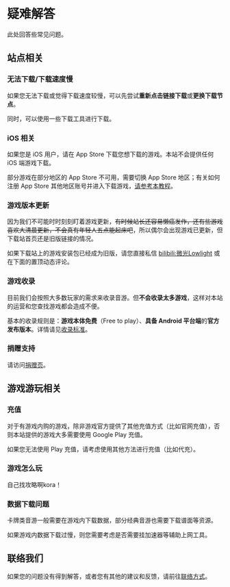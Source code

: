 # 疑难解答

此处回答些常见问题。

## 站点相关

### 无法下载/下载速度慢

如果您无法下载或觉得下载速度较慢，可以先尝试**重新点击链接下载**或**更换下载节点**。

同时，可以使用一些下载工具进行下载。

### iOS 相关

如果您是 iOS 用户，请在 App Store 下载您想下载的游戏。本站不会提供任何 iOS 端游戏下载。

部分游戏在部分地区的 App Store 不可用，需要切换 App Store 地区；有关如何注册 App Store 其他地区账号并进入下载游戏，[请参考本教程](blog/2021/09/30/appleid)。

### 游戏版本更新

因为我们不可能时时刻刻盯着游戏更新，~~有时候站长还容易懒癌发作，还有些游戏喜欢大清晨更新，不会真有年轻人五点能起床吧~~，所以偶尔会出现游戏已更新，但下载站首页还是旧版链接的情况。

如果下载站上的游戏安装包已经成为旧版，请您直接私信 [bilibili:微光Lowlight](https://space.bilibili.com/319171871) 或在下面的置顶动态评论。

### 游戏收录

目前我们会按照大多数玩家的需求来收录音游。但**不会收录太多游戏**，这样对本站的运营和您查找游戏都会造成不便。

基本的收录规则是：**游戏本体免费**（Free to play）、**具备 Android 平台端**的**官方发布版本**。详情请见[收录标准](policies/inclusion)。

### 捐赠支持

请访问[捐赠页](info/donate)。

## 游戏游玩相关

### 充值

对于有游戏内购的游戏，除非游戏官方提供了其他充值方式（比如官网充值），否则本站提供的游戏大多需要使用 Google Play 充值。

如果您无法使用 Play 充值，请考虑使用其他方法进行充值（比如代充）。

### 游戏怎么玩

自己找攻略啊kora！

### 数据下载问题

卡牌类音游一般需要在游戏内下载数据，部分经典音游也需要下载谱面等资源。

如果游戏内数据下载过慢，则您需要考虑是否需要挂加速器等辅助上网工具。

## 联络我们

如果您的问题没有得到解答，或者您有其他的建议和反馈，请前往[联络方式](info/about#联系方式)。



